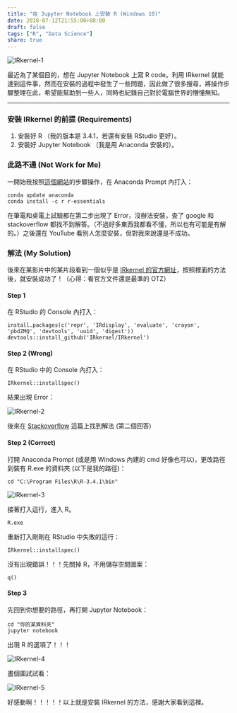 ```yaml
---
title: "在 Jupyter Notebook 上安裝 R (Windows 10)"
date: 2018-07-12T21:55:00+08:00
draft: false
tags: ["R", "Data Science"]
share: true
---
```


![IRkernel-1](/images/r-kernel-for-jupyter-notebook/IRkernel-1.png)

最近為了某個目的，想在 Jupyter Notebook 上寫 R code。利用 IRkernel 就能達到這件事，然而在安裝的過程中發生了一些問題，因此做了很多搜尋，將操作步驟整理在此，希望能幫助到一些人，同時也紀錄自己對於電腦世界的懵懂無知。

---

### 安裝 IRkernel 的前提 (Requirements)

1. 安裝好 R （我的版本是 3.4.1，若還有安裝 RStudio 更好）。
2. 安裝好 Jupyter Notebook （我是用 Anaconda 安裝的）。 

### 此路不通 (Not Work for Me)

一開始我按照[這個網站](http://white5168.blogspot.com/2017/09/anaconda-rpythonr.html#.W0dfsWb3X-b)的步驟操作，在 Anaconda Prompt 內打入：

```
conda update anaconda
conda install -c r r-essentials
```

在筆電和桌電上試驗都在第二步出現了 Error，沒辦法安裝，查了 google 和 stackoverflow 都找不到解答。（不過好多東西我都看不懂，所以也有可能是有解的。）之後還在 YouTube 看別人怎麼安裝，但對我來說還是不成功。

### 解法 (My Solution)

後來在某影片中的某片段看到一個似乎是 [IRkernel 的官方網址](https://irkernel.github.io)，按照裡面的方法後，就安裝成功了！（心得：看官方文件還是最準的 OTZ）

#### Step 1

在 RStudio 的 Console 內打入：

```
install.packages(c('repr', 'IRdisplay', 'evaluate', 'crayon', 'pbdZMQ', 'devtools', 'uuid', 'digest')) 
devtools::install_github('IRkernel/IRkernel')
```

#### Step 2 (Wrong)

在 RStudio 中的 Console 內打入：

```
IRkernel::installspec()
```

結果出現 Error：

![IRkernel-2](/images/r-kernel-for-jupyter-notebook/IRkernel-2.png)

後來在 [Stackoverflow](https://stackoverflow.com/questions/44056164/jupyter-client-has-to-be-installed-but-jupyter-kernelspec-version-exited-wit/44108916) 這篇上找到解法 (第二個回答)

#### Step 2 (Correct)

打開 Anaconda Prompt (或是用 Windows 內建的 cmd 好像也可以)，更改路徑到裝有 R.exe 的資料夾 (以下是我的路徑)：

```
cd "C:\Program Files\R\R-3.4.1\bin"
```

![IRkernel-3](/images/r-kernel-for-jupyter-notebook/IRkernel-3.png)

接著打入這行，進入 R。

```
R.exe
```

重新打入剛剛在 RStudio 中失敗的這行：

```
IRkernel::installspec()
```

沒有出現錯誤！！！先關掉 R，不用儲存空間圖案：

```
q()
```

#### Step 3

先回到你想要的路徑，再打開 Jupyter Notebook：

```
cd "你的某資料夾"
jupyter notebook
```

出現 R 的選項了！！！

![IRkernel-4](/images/r-kernel-for-jupyter-notebook/IRkernel-4.png)

畫個圖試試看：

![IRkernel-5](/images/r-kernel-for-jupyter-notebook/IRkernel-5.png)

好感動啊！！！！！以上就是安裝 IRkernel 的方法，感謝大家看到這裡。